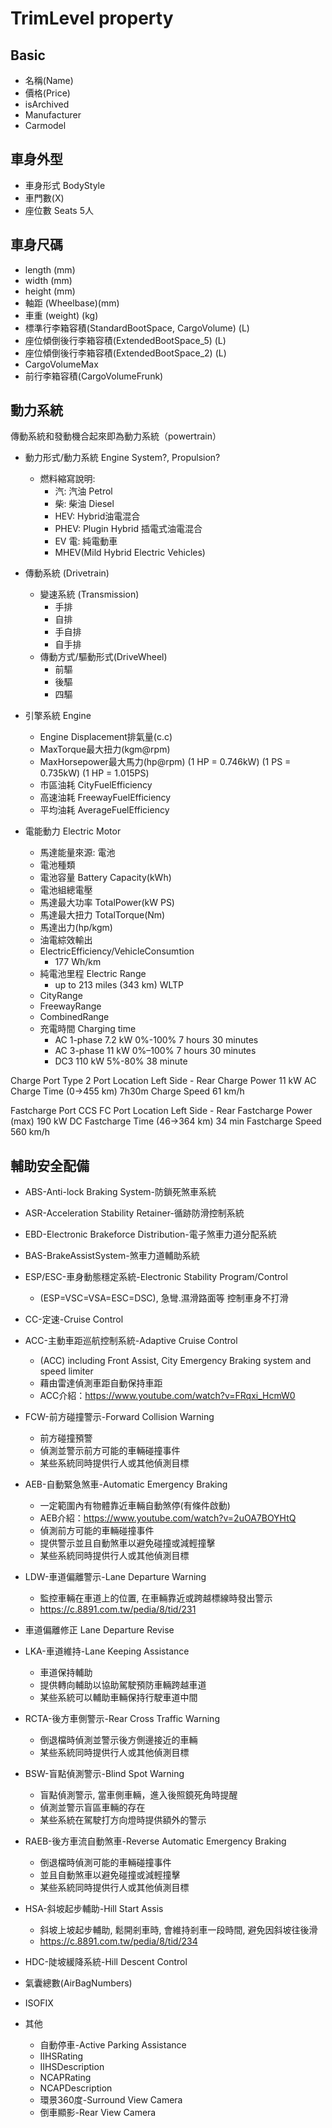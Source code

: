 # TrimLevel property

## Basic

- 名稱(Name)
- 價格(Price)
- isArchived
- Manufacturer
- Carmodel

## 車身外型

- 車身形式 BodyStyle
- 車門數(X) 
- 座位數 Seats 5人

## 車身尺碼
  
- length (mm)
- width (mm)
- height (mm)
- 軸距 (Wheelbase)(mm)
- 車重 (weight) (kg)
- 標準行李箱容積(StandardBootSpace, CargoVolume) (L)
- 座位傾倒後行李箱容積(ExtendedBootSpace_5) (L) 
- 座位傾倒後行李箱容積(ExtendedBootSpace_2) (L) 
- CargoVolumeMax
- 前行李箱容積(CargoVolumeFrunk)

## 動力系統

傳動系統和發動機合起來即為動力系統（powertrain）

- 動力形式/動力系統 Engine System?, Propulsion?
  - 燃料縮寫說明: 
    - 汽: 汽油 Petrol
    - 柴: 柴油 Diesel
    - HEV: Hybrid油電混合
    - PHEV: Plugin Hybrid 插電式油電混合
    - EV 電: 純電動車
    - MHEV(Mild Hybrid Electric Vehicles)


- 傳動系統 (Drivetrain)
  - 變速系統 (Transmission)
    - 手排
    - 自排
    - 手自排
    - 自手排
  - 傳動方式/驅動形式(DriveWheel)
    - 前驅
    - 後驅
    - 四驅

- 引擎系統 Engine
  - Engine Displacement排氣量(c.c)
  - MaxTorque最大扭力(kgm@rpm)
  - MaxHorsepower最大馬力(hp@rpm)
  (1 HP = 0.746kW)
  (1 PS = 0.735kW)
  (1 HP = 1.015PS)
  - 市區油耗 CityFuelEfficiency
  - 高速油耗 FreewayFuelEfficiency
  - 平均油耗 AverageFuelEfficiency
- 電能動力 Electric Motor
  - 馬達能量來源: 電池
  - 電池種類
  - 電池容量 Battery Capacity(kWh)
  - 電池組總電壓
  - 馬達最大功率 TotalPower(kW PS)
  - 馬達最大扭力 TotalTorque(Nm)
  - 馬達出力(hp/kgm)
  - 油電綜效輸出
  - ElectricEfficiency/VehicleConsumtion
    - 177 Wh/km
  - 純電池里程  Electric Range
    - up to 213 miles (343 km) WLTP
  - CityRange
  - FreewayRange
  - CombinedRange
  - 充電時間 Charging time
    - AC 1-phase 7.2 kW 0%-100% 7 hours 30 minutes 
    - AC 3-phase 11 kW 0%–100% 7 hours 30 minutes
    - DC3 110 kW 5%-80% 38 minute

Charge Port	Type 2
Port Location	Left Side - Rear
Charge Power	11 kW AC
Charge Time (0->455 km)	7h30m
Charge Speed	61 km/h
 
Fastcharge Port	CCS
FC Port Location	Left Side - Rear
Fastcharge Power (max)	190 kW DC
Fastcharge Time (46->364 km)	34 min
Fastcharge Speed	560 km/h

## 輔助安全配備
  - ABS-Anti-lock Braking System-防鎖死煞車系統 
  - ASR-Acceleration Stability Retainer-循跡防滑控制系統
  - EBD-Electronic Brakeforce Distribution-電子煞車力道分配系統
  - BAS-BrakeAssistSystem-煞車力道輔助系統
  - ESP/ESC-車身動態穩定系統-Electronic Stability Program/Control
    - (ESP=VSC=VSA=ESC=DSC), 急彎.濕滑路面等 控制車身不打滑
  - CC-定速-Cruise Control
  - ACC-主動車距巡航控制系統-Adaptive Cruise Control 
    - (ACC) including Front Assist, City Emergency Braking system and speed limiter
    - 藉由雷達偵測車距自動保持車距
    - ACC介紹：https://www.youtube.com/watch?v=FRqxi_HcmW0
  - FCW-前方碰撞警示-Forward Collision Warning
    - 前方碰撞預警
    - 偵測並警示前方可能的車輛碰撞事件
    - 某些系統同時提供行人或其他偵測目標
  - AEB-自動緊急煞車-Automatic Emergency Braking
     - 一定範圍內有物體靠近車輛自動煞停(有條件啟動)
     - AEB介紹：https://www.youtube.com/watch?v=2uOA7BOYHtQ
     - 偵測前方可能的車輛碰撞事件
     - 提供警示並且自動煞車以避免碰撞或減輕撞擊
     - 某些系統同時提供行人或其他偵測目標
  - LDW-車道偏離警示-Lane Departure Warning
    - 監控車輛在車道上的位置, 在車輛靠近或跨越標線時發出警示
    - https://c.8891.com.tw/pedia/8/tid/231
  - 車道偏離修正 Lane Departure Revise
  - LKA-車道維持-Lane Keeping Assistance
    - 車道保持輔助
    - 提供轉向輔助以協助駕駛預防車輛跨越車道
    - 某些系統可以輔助車輛保持行駛車道中間
  - RCTA-後方車側警示-Rear Cross Traffic Warning
    - 倒退檔時偵測並警示後方側邊接近的車輛
    - 某些系統同時提供行人或其他偵測目標
  - BSW-盲點偵測警示-Blind Spot Warning
    - 盲點偵測警示, 當車側車輛，進入後照鏡死角時提醒
    - 偵測並警示盲區車輛的存在
    - 某些系統在駕駛打方向燈時提供額外的警示
  - RAEB-後方車流自動煞車-Reverse Automatic Emergency Braking
    - 倒退檔時偵測可能的車輛碰撞事件
    - 並且自動煞車以避免碰撞或減輕撞擊
    - 某些系統同時提供行人或其他偵測目標
  - HSA-斜坡起步輔助-Hill Start Assis
    - 斜坡上坡起步輔助, 鬆開剎車時, 會維持剎車一段時間, 避免因斜坡往後滑
    - https://c.8891.com.tw/pedia/8/tid/234
  - HDC-陡坡緩降系統-Hill Descent Control
  - 氣囊總數(AirBagNumbers)
  - ISOFIX

- 其他
  - 自動停車-Active Parking Assistance
  - IIHSRating
  - IIHSDescription
  - NCAPRating
  - NCAPDescription
  - 環景360度-Surround View Camera
  - 倒車顯影-Rear View Camera


